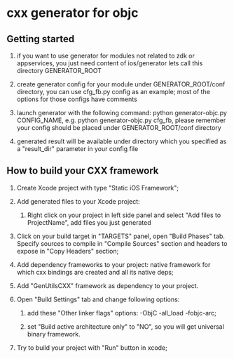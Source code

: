 cxx generator for objc
=================

Getting started
-----------------

1. if you want to use generator for modules not related to zdk or appservices, you just need content of ios/generator
lets call this directory GENERATOR_ROOT

2. create generator config for your module under GENERATOR_ROOT/conf directory, you can use cfg_fb.py config as an example;
 most of the options for those configs have comments

3. launch generator with the following command: python generator-objc.py CONFIG_NAME, e.g. python generator-objc.py cfg_fb,
please remember your config should be placed under GENERATOR_ROOT/conf directory

4. generated result will be available under directory which you specified as a "result_dir" parameter in your config file


How to build your CXX framework
-----------------
1. Create Xcode project with type "Static iOS Framework";

2. Add generated files to your Xcode project:

    1) Right click on your project in left side panel and select "Add files to ProjectName", add files you just generated

3. Click on your build target in "TARGETS" panel, open "Build Phases" tab. Specify sources to compile in "Compile Sources" section and headers to expose in "Copy Headers" section;

4. Add dependency frameworks to your project: native framework for which cxx bindings are created and all its native deps;

5. Add "GenUtilsCXX" framework as dependency to your project.

6. Open "Build Settings" tab and change following options:

   1) add these "Other linker flags" options: -ObjC -all_load -fobjc-arc;

   2) set "Build active architecture only" to "NO", so you will get universal binary framework.

8. Try to build your project with "Run" button in xcode;
